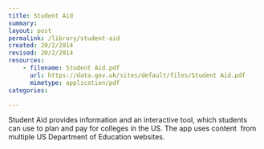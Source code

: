 ```yaml
---
title: Student Aid
summary: 
layout: post
permalink: /library/student-aid
created: 20/2/2014
revised: 20/2/2014
resources:
    - filename: Student Aid.pdf
      url: https://data.gov.uk/sites/default/files/Student Aid.pdf
      mimetype: application/pdf
categories:

---
```


<p>Student Aid provides information and an interactive tool, which students can use to plan and pay for colleges in the US. The app uses content  from multiple US Department of Education websites. </p>

